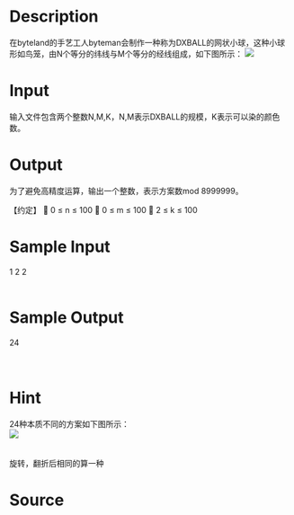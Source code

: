 
# Description

<div class="content">   在byteland的手艺工人byteman会制作一种称为DXBALL的网状小球，这种小球形如鸟笼，由N个等分的纬线与M个等分的经线组成，如下图所示： 

<img border="0" src="source/bzoj/2193/img/aHR0cHM6Ly9seWRzeS5jb20vSnVkZ2VPbmxpbmUvaW1hZ2VzLzIxOTNfMS5qcGc=.jpg"/> 
</div>

# Input

<div class="content">输入文件包含两个整数N,M,K，N,M表示DXBALL的规模，K表示可以染的颜色数。

</div>

# Output

<div class="content">为了避免高精度运算，输出一个整数，表示方案数mod 8999999。

【约定】
	0 ≤ n ≤ 100
	0 ≤ m ≤ 100
	2 ≤ k ≤ 100

</div>

# Sample Input

<div class="content"><span class="sampledata">1 2 2<br/>
<br/>
</span></div>

# Sample Output

<div class="content"><span class="sampledata">24<br/>
<br/>
<br/>
</span></div>

# Hint

<div class="content"><p>24种本质不同的方案如下图所示：<br/>
 <img border="0" src="source/bzoj/2193/img/aHR0cHM6Ly9seWRzeS5jb20vSnVkZ2VPbmxpbmUvaW1hZ2VzLzIxOTNfMi5qcGc=.jpg"/> <br/>
<br/>
<br/>
旋转，翻折后相同的算一种</p></div>

# Source

<div class="content"><p><a href="problemset.php?search="></a></p></div>

